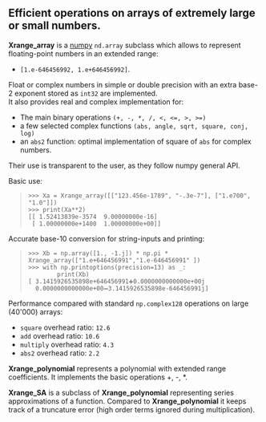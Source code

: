 
## Efficient operations on arrays of extremely large or small numbers.  

**Xrange_array** is a [numpy](https://numpy.org/) `nd.array` subclass which allows to represent floating-point numbers in an extended range:  
- `[1.e-646456992, 1.e+646456992]`.   

Float or complex numbers in simple or double precision with an extra base-2 exponent stored as `int32` are implemented.  
It also provides real and complex implementation for:  
- The main binary operations `(+, -, *, /, <, <=, >, >=)`
- a few selected complex functions `(abs, angle, sqrt, square, conj, log)`
- an `abs2` function: optimal implementation of square of `abs` for complex numbers.

Their use is transparent to the user, as they follow numpy general API.

Basic use:

> `>>> Xa = Xrange_array([["123.456e-1789", "-.3e-7"], ["1.e700", "1.0"]])`  
> `>>> print(Xa**2)`  
> `[[ 1.52413839e-3574  9.00000000e-16]`  
> ` [ 1.00000000e+1400  1.00000000e+00]]`  

Accurate base-10 conversion for string-inputs and printing:

> `>>> Xb = np.array([1., -1.j]) * np.pi * Xrange_array(["1.e+646456991","1.e-646456991" ])`  
> `>>> with np.printoptions(precision=13) as _:`  
> `        print(Xb)`  
> `[ 3.1415926535898e+646456991➕0.0000000000000e+00j`  
> `  0.0000000000000e+00➖3.1415926535898e-646456991j]`  

Performance compared with standard `np.complex128` operations on large (40'000) arrays:  

- `square` overhead ratio: `12.6`
- `add` overhead ratio: `10.6`
- `multiply` overhead ratio: `4.3`
- `abs2` overhead ratio: `2.2`

**Xrange_polynomial** represents a polynomial with extended range coefficients. It implements the basic operations +, -, *.

**Xrange_SA** is a subclass of **Xrange_polynomial** representing series approximations of a function. Compared to **Xrange_polynomial** it keeps track of a truncature error (high order terms ignored during multiplication).

